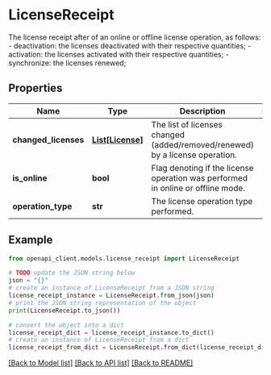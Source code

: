 # LicenseReceipt

The license receipt after of an online or offline license operation, as follows:   - deactivation: the licenses deactivated with their respective quantities;   - activation: the licenses activated with their respective quantities;   - synchronize: the licenses renewed;

## Properties

Name | Type | Description | Notes
------------ | ------------- | ------------- | -------------
**changed_licenses** | [**List[License]**](License.md) | The list of licenses changed (added/removed/renewed) by a license operation. | 
**is_online** | **bool** | Flag denoting if the license operation was performed in online or offline mode. | 
**operation_type** | **str** | The license operation type performed. | 

## Example

```python
from openapi_client.models.license_receipt import LicenseReceipt

# TODO update the JSON string below
json = "{}"
# create an instance of LicenseReceipt from a JSON string
license_receipt_instance = LicenseReceipt.from_json(json)
# print the JSON string representation of the object
print(LicenseReceipt.to_json())

# convert the object into a dict
license_receipt_dict = license_receipt_instance.to_dict()
# create an instance of LicenseReceipt from a dict
license_receipt_from_dict = LicenseReceipt.from_dict(license_receipt_dict)
```
[[Back to Model list]](../README.md#documentation-for-models) [[Back to API list]](../README.md#documentation-for-api-endpoints) [[Back to README]](../README.md)


